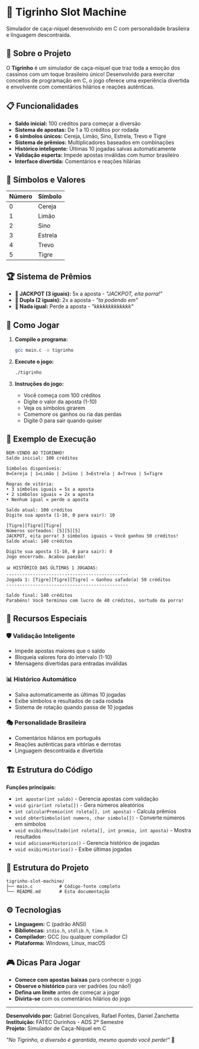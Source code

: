 # 🎰 Tigrinho Slot Machine

Simulador de caça-níquel desenvolvido em C com personalidade brasileira e linguagem descontraída.

## 🎯 Sobre o Projeto

O **Tigrinho** é um simulador de caça-níquel que traz toda a emoção dos cassinos com um toque brasileiro único! Desenvolvido para exercitar conceitos de programação em C, o jogo oferece uma experiência divertida e envolvente com comentários hilários e reações autênticas.

## 📋 Funcionalidades

- **Saldo inicial:** 100 créditos para começar a diversão
- **Sistema de apostas:** De 1 a 10 créditos por rodada
- **6 símbolos únicos:** Cereja, Limão, Sino, Estrela, Trevo e Tigre
- **Sistema de prêmios:** Multiplicadores baseados em combinações
- **Histórico inteligente:** Últimas 10 jogadas salvas automaticamente
- **Validação esperta:** Impede apostas inválidas com humor brasileiro
- **Interface divertida:** Comentários e reações hilárias

## 🎲 Símbolos e Valores

| Número | Símbolo |
| ------ | ------- |
| 0      | Cereja  |
| 1      | Limão   |
| 2      | Sino    |
| 3      | Estrela |
| 4      | Trevo   |
| 5      | Tigre   |

## 🏆 Sistema de Prêmios

- **🎯 JACKPOT (3 iguais):** 5x a aposta - _"JACKPOT, eita porra!"_
- **🎲 Dupla (2 iguais):** 2x a aposta - _"ta podendo em"_
- **💸 Nada igual:** Perde a aposta - _"kkkkkkkkkkkkk"_

## 🚀 Como Jogar

1. **Compile o programa:**

   ```bash
   gcc main.c -o tigrinho
   ```

2. **Execute o jogo:**

   ```bash
   ./tigrinho
   ```

3. **Instruções do jogo:**
   - Você começa com 100 créditos
   - Digite o valor da aposta (1-10)
   - Veja os símbolos girarem
   - Comemore os ganhos ou ria das perdas
   - Digite 0 para sair quando quiser

## 📖 Exemplo de Execução

```
BEM-VINDO AO TIGRINHO!
Saldo inicial: 100 créditos

Símbolos disponíveis:
0=Cereja | 1=Limão | 2=Sino | 3=Estrela | 4=Trevo | 5=Tigre

Regras de vitória:
• 3 símbolos iguais = 5x a aposta
• 2 símbolos iguais = 2x a aposta
• Nenhum igual = perde a aposta

Saldo atual: 100 créditos
Digite sua aposta (1-10, 0 para sair): 10

[Tigre][Tigre][Tigre]
Números sorteados: [5][5][5]
JACKPOT, eita porra! 3 símbolos iguais → Você ganhou 50 créditos!
Saldo atual: 140 créditos

Digite sua aposta (1-10, 0 para sair): 0
Jogo encerrado. Acabou paezão!

📊 HISTÓRICO DAS ÚLTIMAS 1 JOGADAS:
----------------------------------------------
Jogada 1: [Tigre][Tigre][Tigre] → Ganhou safado(a) 50 créditos
----------------------------------------------

Saldo final: 140 créditos
Parabéns! Você terminou com lucro de 40 créditos, sortudo da porra!
```

## 🔧 Recursos Especiais

### 🛡️ Validação Inteligente

- Impede apostas maiores que o saldo
- Bloqueia valores fora do intervalo (1-10)
- Mensagens divertidas para entradas inválidas

### 📊 Histórico Automático

- Salva automaticamente as últimas 10 jogadas
- Exibe símbolos e resultados de cada rodada
- Sistema de rotação quando passa de 10 jogadas

### 🎭 Personalidade Brasileira

- Comentários hilários em português
- Reações autênticas para vitórias e derrotas
- Linguagem descontraída e divertida

## 🏗️ Estrutura do Código

**Funções principais:**

- `int apostar(int saldo)` - Gerencia apostas com validação
- `void girar(int roleta[])` - Gera números aleatórios
- `int calcularPremio(int roleta[], int aposta)` - Calcula prêmios
- `void obterSimbolo(int numero, char simbolo[])` - Converte números em símbolos
- `void exibirResultado(int roleta[], int premio, int aposta)` - Mostra resultados
- `void adicionarHistorico()` - Gerencia histórico de jogadas
- `void exibirHistorico()` - Exibe últimas jogadas

## 📂 Estrutura do Projeto

```
tigrinho-slot-machine/
├── main.c          # Código-fonte completo
└── README.md       # Esta documentação
```

## ⚙️ Tecnologias

- **Linguagem:** C (padrão ANSI)
- **Bibliotecas:** `stdio.h`, `stdlib.h`, `time.h`
- **Compilador:** GCC (ou qualquer compilador C)
- **Plataforma:** Windows, Linux, macOS

## 🎮 Dicas Para Jogar

- **Comece com apostas baixas** para conhecer o jogo
- **Observe o histórico** para ver padrões (ou não!)
- **Defina um limite** antes de começar a jogar
- **Divirta-se** com os comentários hilários do jogo

---

**Desenvolvido por:** Gabriel Gonçalves, Rafael Fontes, Daniel Zanchetta  
**Instituição:** FATEC Ourinhos - ADS 2º Semestre  
**Projeto:** Simulador de Caça-Níquel em C

_"No Tigrinho, a diversão é garantida, mesmo quando você perde!"_ 🐅
